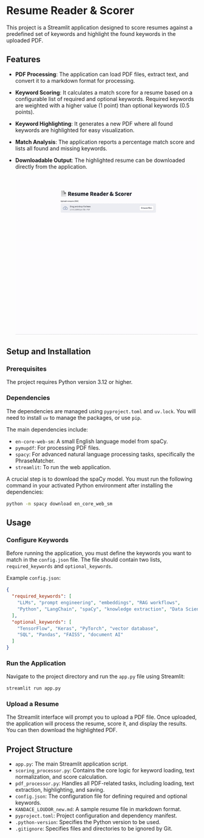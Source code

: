 # Resume Reader & Scorer

This project is a Streamlit application designed to score resumes against a predefined set of keywords and highlight the found keywords in the uploaded PDF.

## Features
- **PDF Processing**: The application can load PDF files, extract text, and convert it to a markdown format for processing.
- **Keyword Scoring**: It calculates a match score for a resume based on a configurable list of required and optional keywords. Required keywords are weighted with a higher value (1 point) than optional keywords (0.5 points).
- **Keyword Highlighting**: It generates a new PDF where all found keywords are highlighted for easy visualization.
- **Match Analysis**: The application reports a percentage match score and lists all found and missing keywords.
- **Downloadable Output**: The highlighted resume can be downloaded directly from the application.

  ![Resume Reader Demo](docs/demo.gif)

## Setup and Installation

### Prerequisites
The project requires Python version 3.12 or higher.

### Dependencies
The dependencies are managed using `pyproject.toml` and `uv.lock`. You will need to install `uv` to manage the packages, or use `pip`.

The main dependencies include:
- `en-core-web-sm`: A small English language model from spaCy.
- `pymupdf`: For processing PDF files.
- `spacy`: For advanced natural language processing tasks, specifically the PhraseMatcher.
- `streamlit`: To run the web application.

A crucial step is to download the spaCy model. You must run the following command in your activated Python environment after installing the dependencies:

```bash
python -m spacy download en_core_web_sm
```

## Usage

### Configure Keywords
Before running the application, you must define the keywords you want to match in the `config.json` file. The file should contain two lists, `required_keywords` and `optional_keywords`.

Example `config.json`:
```json
{
  "required_keywords": [
    "LLMs", "prompt engineering", "embeddings", "RAG workflows",
    "Python", "LangChain", "spaCy", "knowledge extraction", "Data Scientist"
  ],
  "optional_keywords": [
    "TensorFlow", "Keras", "PyTorch", "vector database",
    "SQL", "Pandas", "FAISS", "document AI"
  ]
}
```

### Run the Application
Navigate to the project directory and run the `app.py` file using Streamlit:

```bash
streamlit run app.py
```

### Upload a Resume
The Streamlit interface will prompt you to upload a PDF file. Once uploaded, the application will process the resume, score it, and display the results. You can then download the highlighted PDF.

## Project Structure
- `app.py`: The main Streamlit application script.
- `scoring_processor.py`: Contains the core logic for keyword loading, text normalization, and score calculation.
- `pdf_processor.py`: Handles all PDF-related tasks, including loading, text extraction, highlighting, and saving.
- `config.json`: The configuration file for defining required and optional keywords.
- `KANDACE_LOUDOR_new.md`: A sample resume file in markdown format.
- `pyproject.toml`: Project configuration and dependency manifest.
- `.python-version`: Specifies the Python version to be used.
- `.gitignore`: Specifies files and directories to be ignored by Git.

